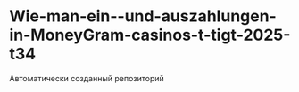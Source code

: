 # Wie-man-ein--und-auszahlungen-in-MoneyGram-casinos-t-tigt-2025-t34
Автоматически созданный репозиторий
